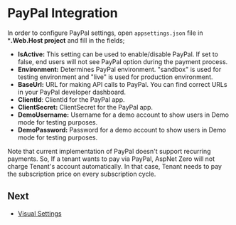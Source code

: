 # PayPal Integration

In order to configure PayPal settings, open `appsettings.json` file in ***.Web.Host project** and fill in the fields;

- **IsActive:** This setting can be used to enable/disable PayPal. If set to false, end users will not see PayPal option during the payment process.
- **Environment:** Determines PayPal environment. "sandbox" is used for testing environment and "live" is used for production environment.
- **BaseUrl:** URL for making API calls to PayPal. You can find correct URLs in your PayPal developer dashboard. 
- **ClientId**: ClientId for the PayPal app.
- **ClientSecret:** ClientSecret for the PayPal app.
- **DemoUsername:** Username for a demo account to show users in Demo mode for testing purposes.
- **DemoPassword:** Password for a demo account to show users in Demo mode for testing purposes.

Note that current implementation of PayPal doesn't support recurring payments. So, If a tenant wants to pay via PayPal, AspNet Zero will not charge Tenant's account automatically. In that case, Tenant needs to pay the subscription price on every subscription cycle.

## Next

- [Visual Settings](Getting-Started-Angular-Visual-Settings)